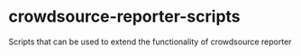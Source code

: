 # crowdsource-reporter-scripts
Scripts that can be used to extend the functionality of crowdsource reporter

